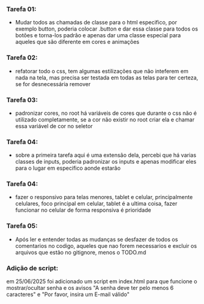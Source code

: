 ### Tarefa 01:
- Mudar todos as chamadas de classe para o html especifico, por exemplo
button, poderia colocar .button e dar essa classe para todos os botões e torna-los padrão e apenas dar uma classe especial para aqueles que são diferente em cores e animações

### Tarefa 02:
- refatorar todo o css, tem algumas estilizações que não inteferem em nada na tela, mas precisa ser testada em todas as telas para ter certeza, se for desnecessária remover

### Tarefa 03:
- padronizar cores, no root há variáveis de cores que durante o css não é utilizado completamente, se a cor não existir no root criar ela e chamar essa variável de cor no seletor 

### Tarefa 04:
- sobre a primeira tarefa aqui é uma extensão dela, percebi que há varias classes de inputs, poderia padronizar os inputs e apenas modificar eles para o lugar em especifico aonde estarão 

### Tarefa 04:
- fazer o responsivo para telas menores, tablet e celular, principalmente celulares, foco principal em celular, tablet é a ultima coisa, fazer funcionar no celular de forma responsiva é prioridade

### Tarefa 05:
- Após ler e entender todas as mudanças se desfazer de todos os comentarios no codigo, aqueles que nao forem necessarios e excluir os arquivos que estão no gitignore, menos o TODO.md




### Adição de script:
em 25/06/2025 foi adicionado um script em index.html para que funcione o mostrar/ocultar senha e os avisos "A senha deve ter pelo menos 6 caracteres" e "Por favor, insira um E-mail válido" 